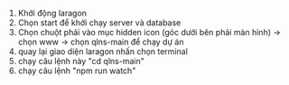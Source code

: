 1. Khởi động laragon
2. Chọn start để khởi chạy server và database
3. Chọn chuột phải vào mục hidden icon (góc dưới bên phải màn hình) -> chọn www
-> chọn qlns-main để chạy dự án
4. quay lại giao diện laragon nhấn chọn terminal
5. chạy câu lệnh này "cd qlns-main"
6. chạy câu lệnh "npm run watch"
